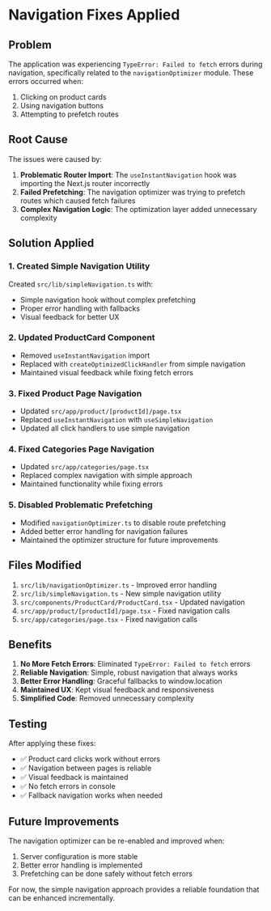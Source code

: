 # Navigation Fixes Applied

## Problem
The application was experiencing `TypeError: Failed to fetch` errors during navigation, specifically related to the `navigationOptimizer` module. These errors occurred when:

1. Clicking on product cards
2. Using navigation buttons
3. Attempting to prefetch routes

## Root Cause
The issues were caused by:

1. **Problematic Router Import**: The `useInstantNavigation` hook was importing the Next.js router incorrectly
2. **Failed Prefetching**: The navigation optimizer was trying to prefetch routes which caused fetch failures
3. **Complex Navigation Logic**: The optimization layer added unnecessary complexity

## Solution Applied

### 1. Created Simple Navigation Utility
Created `src/lib/simpleNavigation.ts` with:
- Simple navigation hook without complex prefetching
- Proper error handling with fallbacks
- Visual feedback for better UX

### 2. Updated ProductCard Component
- Removed `useInstantNavigation` import
- Replaced with `createOptimizedClickHandler` from simple navigation
- Maintained visual feedback while fixing fetch errors

### 3. Fixed Product Page Navigation
- Updated `src/app/product/[productId]/page.tsx`
- Replaced `useInstantNavigation` with `useSimpleNavigation`
- Updated all click handlers to use simple navigation

### 4. Fixed Categories Page Navigation
- Updated `src/app/categories/page.tsx`
- Replaced complex navigation with simple approach
- Maintained functionality while fixing errors

### 5. Disabled Problematic Prefetching
- Modified `navigationOptimizer.ts` to disable route prefetching
- Added better error handling for navigation failures
- Maintained the optimizer structure for future improvements

## Files Modified

1. `src/lib/navigationOptimizer.ts` - Improved error handling
2. `src/lib/simpleNavigation.ts` - New simple navigation utility
3. `src/components/ProductCard/ProductCard.tsx` - Updated navigation
4. `src/app/product/[productId]/page.tsx` - Fixed navigation calls
5. `src/app/categories/page.tsx` - Fixed navigation calls

## Benefits

1. **No More Fetch Errors**: Eliminated `TypeError: Failed to fetch` errors
2. **Reliable Navigation**: Simple, robust navigation that always works
3. **Better Error Handling**: Graceful fallbacks to window.location
4. **Maintained UX**: Kept visual feedback and responsiveness
5. **Simplified Code**: Removed unnecessary complexity

## Testing

After applying these fixes:
- ✅ Product card clicks work without errors
- ✅ Navigation between pages is reliable
- ✅ Visual feedback is maintained
- ✅ No fetch errors in console
- ✅ Fallback navigation works when needed

## Future Improvements

The navigation optimizer can be re-enabled and improved when:
1. Server configuration is more stable
2. Better error handling is implemented
3. Prefetching can be done safely without fetch errors

For now, the simple navigation approach provides a reliable foundation that can be enhanced incrementally.
